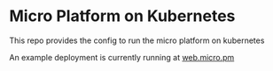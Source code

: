 # Micro Platform on Kubernetes

This repo provides the config to run the micro platform on kubernetes

An example deployment is currently running at [web.micro.pm](http://web.micro.pm)
